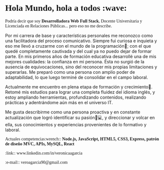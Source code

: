 <h1 style="font-family:Fira Code; margin-top:-35px">Hola Mundo, hola a todos :wave: </h1>

<p style="font-family:Fira Code">Podría decir que soy <strong> Desarrolladora Web Full Stack</strong>, Docente Universitaria y Licenciada en Relaciones Públicas... pero eso no me describe.
  
Por mi carrera de base y características personales me reconozco como una facilitadora del proceso comunicativo. Siempre fui curiosa e inquieta y eso me llevó a cruzarme con el mundo de la programación:heart_decoration:; con el que quedé completamente cautivada y del cual ya no puedo dejar de formar parte. 
En mis primeros años de formación educativa desarrollé una de mis mejores cualidades: la confianza en mi persona. Ésta no surgió de la ausencia de equivocaciones, sino del reconocer mis propias limitaciones y superarlas. Me preparó como una persona con amplio poder de adaptabilidad, lo que luego terminé de consolidar en el campo laboral. 

Actualmente me encuentro en plena etapa de formación y crecimiento:construction:. Retomé mis estudios para lograr una completa fluidez del idioma inglés, y estoy ampliando herramientas, profundizando contenidos, realizando prácticas y adentrándome aún más en el universo IT. 
  
Me gusta describirme como una persona proactiva y en constante actualización que logró identificar su pasión:dart::computer:, y direccionar y volcar en ella, sus conocimientos y experiencias provenientes de lo formativo y laboral.</p>

<p style="font-family:Fira Code">Actuales competencias:wrench:: <strong> Node.js, JavaScript, HTML5, CSS3, Express, patrón de diseño MVC, APIs, MySQL, React</strong></p>

<p style="font-family:Fira Code">:link:: www.linkedin.com/in/veronicaagarcia</p>
<p style="font-family:Fira Code">:e-mail:: veroagarcia90@gmail.com</p>

<!--
**veronicaagarcia/veronicaagarcia** is a ✨ _special_ ✨ repository because its `README.md` (this file) appears on your GitHub profile.

Here are some ideas to get you started:

- 🔭 I’m currently working on ...
- 🌱 I’m currently learning ...
- 👯 I’m looking to collaborate on ...
- 🤔 I’m looking for help with ...
- 💬 Ask me about ...
- 📫 How to reach me: ...
- 😄 Pronouns: ...
- ⚡ Fun fact: ...
-->

